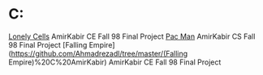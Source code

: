 # C:
[Lonely Cells](https://github.com/Ahmadrezadl/University_Programming_Projects/tree/master/(Lonely%20Cell)%20C%20AmirKabir) AmirKabir CE Fall 98 Final Project
[Pac Man](https://github.com/Ahmadrezadl/University_Programming_Projects/tree/master/(Pacman)%20C%20AmirKabir) AmirKabir CS Fall 98 Final Project
[Falling Empire](https://github.com/Ahmadrezadl/tree/master/(Falling Empire)%20C%20AmirKabir) AmirKabir CE Fall 98 Final Project